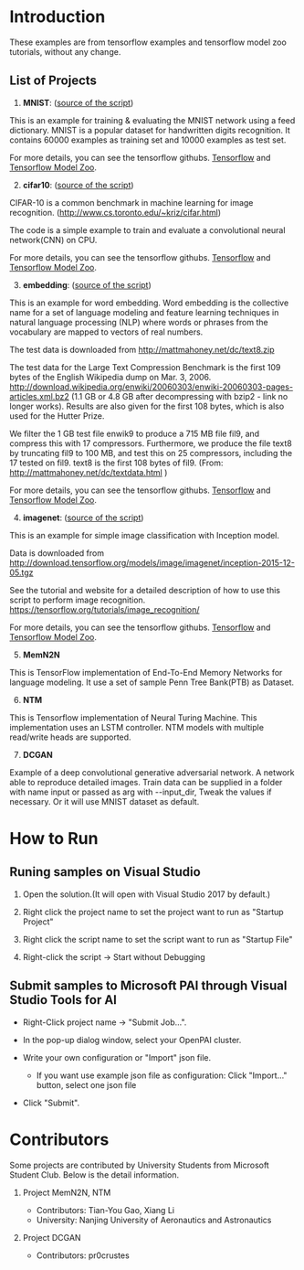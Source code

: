 # Introduction

These examples are from tensorflow examples and tensorflow model zoo tutorials, without any change.

## List of Projects

1. **MNIST**: ([source of the script](https://github.com/tensorflow/models/tree/master/tutorials/image/mnist))

This is an example for training & evaluating the MNIST network using a feed dictionary. MNIST is a popular dataset for handwritten digits recognition. It contains 60000 examples as training set and 10000 examples as test set.

For more details, you can see the tensorflow githubs. [Tensorflow](https://github.com/tensorflow/tensorflow) and [Tensorflow Model Zoo](https://github.com/tensorflow/models).


2. **cifar10**: ([source of the script](https://github.com/tensorflow/models/tree/master/tutorials/image/cifar10))

CIFAR-10 is a common benchmark in machine learning for image recognition. (http://www.cs.toronto.edu/~kriz/cifar.html)

The code is a simple example to train and evaluate a convolutional neural network(CNN) on CPU.

For more details, you can see the tensorflow githubs. [Tensorflow](https://github.com/tensorflow/tensorflow) and [Tensorflow Model Zoo](https://github.com/tensorflow/models).


3. **embedding**: ([source of the script](https://github.com/tensorflow/tensorflow/tree/master/tensorflow/examples/tutorials/word2vec))

This is an example for word embedding. Word embedding is the collective name for a set of language modeling and feature learning techniques in natural language processing (NLP) where words or phrases from the vocabulary are mapped to vectors of real numbers.

The test data is downloaded from http://mattmahoney.net/dc/text8.zip

The test data for the Large Text Compression Benchmark is the first 109 bytes of the English Wikipedia dump on Mar. 3, 2006. http://download.wikipedia.org/enwiki/20060303/enwiki-20060303-pages-articles.xml.bz2 (1.1 GB or 4.8 GB after decompressing with bzip2 - link no longer works). Results are also given for the first 108 bytes, which is also used for the Hutter Prize.

We filter the 1 GB test file enwik9 to produce a 715 MB file fil9, and compress this with 17 compressors. Furthermore, we produce the file text8 by truncating fil9 to 100 MB, and test this on 25 compressors, including the 17 tested on fil9.  text8 is the first 108 bytes of fil9. (From: http://mattmahoney.net/dc/textdata.html )

For more details, you can see the tensorflow githubs. [Tensorflow](https://github.com/tensorflow/tensorflow) and [Tensorflow Model Zoo](https://github.com/tensorflow/models).


4. **imagenet**: ([source  of the script](https://github.com/tensorflow/models/tree/master/tutorials/image/imagenet))

This is an example for simple image classification with Inception model.

Data is downloaded from http://download.tensorflow.org/models/image/imagenet/inception-2015-12-05.tgz

See the tutorial and website for a detailed description of how to use this script to perform image recognition. https://tensorflow.org/tutorials/image_recognition/

For more details, you can see the tensorflow githubs. [Tensorflow](https://github.com/tensorflow/tensorflow) and [Tensorflow Model Zoo](https://github.com/tensorflow/models).


5. **MemN2N**

This is TensorFlow implementation of End-To-End Memory Networks for language modeling. It use a set of sample Penn Tree Bank(PTB) as Dataset.


6. **NTM**

This is Tensorflow implementation of Neural Turing Machine. This implementation uses an LSTM controller. NTM models with multiple read/write heads are supported.


7. **DCGAN**

Example of a deep convolutional generative adversarial network. A network able to reproduce detailed images.
Train data can be supplied in a folder with name input or passed as arg with --input_dir, Tweak the values if necessary. Or it will use MNIST dataset as default.

# How to Run

## Runing samples on Visual Studio

1. Open the solution.(It will open with Visual Studio 2017 by default.)

2. Right click the project name to set the project want to run as "Startup Project"

3. Right click the script name to set the script want to run as "Startup File"

4. Right-click the script -> Start without Debugging

## Submit samples to Microsoft PAI through Visual Studio Tools for AI

- Right-Click project name -> "Submit Job...".

- In the pop-up dialog window, select your OpenPAI cluster.

- Write your own configuration or "Import" json file.

    - If you want use example json file as configuration: Click "Import..." button, select one json file

- Click "Submit".

# Contributors

Some projects are contributed by University Students from Microsoft Student Club. Below is the detail information.

1. Project MemN2N, NTM

    - Contributors: Tian-You Gao, Xiang Li
    - University: Nanjing University of Aeronautics and Astronautics

2. Project DCGAN

    - Contributors: pr0crustes

